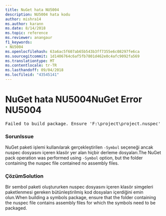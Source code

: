 ```yaml
---
title: NuGet hata NU5004
description: NU5004 hata kodu
author: mishra14
ms.author: karann
ms.date: 8/14/2018
ms.topic: reference
ms.reviewer: anangaur
f1_keywords:
- NU5004
ms.openlocfilehash: 63a6ac5f607ab65b543b3ff7355e6c08297fe6ca
ms.sourcegitcommit: 1d1406764c6af5fb7801d462e0c4afc9092fa569
ms.translationtype: MT
ms.contentlocale: tr-TR
ms.lasthandoff: 09/04/2018
ms.locfileid: "43545141"
---
```

# <a name="nuget-error-nu5004"></a><span data-ttu-id="4599a-103">NuGet hata NU5004</span><span class="sxs-lookup"><span data-stu-id="4599a-103">NuGet Error NU5004</span></span>
<pre>Failed to build package. Ensure 'F:\project\project.nuspec' includes assembly files. For help on building symbols package, visit http://docs.nuget.org/.</pre>

### <a name="issue"></a><span data-ttu-id="4599a-104">Sorun</span><span class="sxs-lookup"><span data-stu-id="4599a-104">Issue</span></span>

<span data-ttu-id="4599a-105">NuGet paketi işlemi kullanılarak gerçekleştirilen `-Symbol` seçeneği ancak nuspec dosyasını içeren klasör yer alan hiçbir derleme dosyaları.</span><span class="sxs-lookup"><span data-stu-id="4599a-105">The NuGet pack operation was performed using `-Symbol` option, but the folder containing the nuspec file contained no assembly files.</span></span> 


### <a name="solution"></a><span data-ttu-id="4599a-106">Çözüm</span><span class="sxs-lookup"><span data-stu-id="4599a-106">Solution</span></span>

<span data-ttu-id="4599a-107">Bir sembol paketi oluştururken nuspec dosyasını içeren klasör simgeleri paketlenmesi gereken bütünleştirilmiş kod dosyaları içerdiğini emin olun.</span><span class="sxs-lookup"><span data-stu-id="4599a-107">When building a symbols package, ensure that the folder containing the nuspec file contains assembly files for which the symbols need to be packaged.</span></span>

